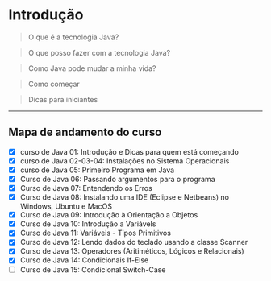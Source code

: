 

# Introdução


> O que é a tecnologia Java?

> O que posso fazer com a tecnologia Java?

> Como Java pode mudar a minha vida?

> Como começar

> Dicas para iniciantes


***

## Mapa de andamento do curso

* [x] curso de Java 01: Introdução e Dicas para quem está começando
* [x] curso de Java 02-03-04: Instalações no Sistema Operacionais
* [x] curso de Java 05: Primeiro Programa em Java
* [x] Curso de Java 06: Passando argumentos para o programa
* [x] Curso de Java 07: Entendendo os Erros
* [x] Curso de Java 08: Instalando uma IDE (Eclipse e Netbeans) no Windows, Ubuntu e MacOS
* [x] Curso de Java 09: Introdução à Orientação a Objetos
* [x] Curso de Java 10: Introdução a Variávels
* [x] Curso de Java 11: Variáveis - Tipos Primitivos
* [x] Curso de Java 12: Lendo dados do teclado usando a classe Scanner
* [x] Curso de Java 13: Operadores (Aritiméticos, Lógicos e Relacionais)
* [x] Curso de Java 14: Condicionais If-Else
* [ ] Curso de Java 15: Condicional Switch-Case

<!-- * [ ] -->